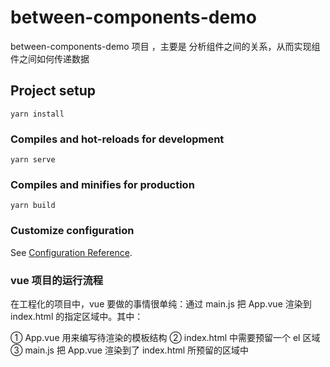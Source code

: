 # between-components-demo
between-components-demo 项目 ，主要是 分析组件之间的关系，从而实现组件之间如何传递数据

## Project setup
```
yarn install
```

### Compiles and hot-reloads for development
```
yarn serve
```

### Compiles and minifies for production
```
yarn build
```

### Customize configuration
See [Configuration Reference](https://cli.vuejs.org/config/).


### vue 项目的运行流程
在工程化的项目中，vue 要做的事情很单纯：通过 main.js 把 App.vue 渲染到 index.html 的指定区域中。其中：

① App.vue 用来编写待渲染的模板结构
② index.html 中需要预留一个 el 区域
③ main.js 把 App.vue 渲染到了 index.html 所预留的区域中
